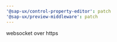 ```yaml
---
'@sap-ux/control-property-editor': patch
'@sap-ux/preview-middleware': patch
---
```


websocket over https
